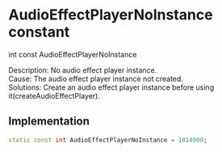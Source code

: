 


# AudioEffectPlayerNoInstance constant







int const AudioEffectPlayerNoInstance
  




<p>Description: No audio effect player instance. <br>Cause: The audio effect player instance not created. <br> Solutions: Create an audio effect player instance before using it(createAudioEffectPlayer).</p>



## Implementation

```dart
static const int AudioEffectPlayerNoInstance = 1014000;
```







